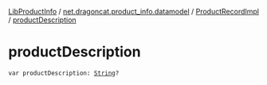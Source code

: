 [LibProductInfo](../../index.md) / [net.dragoncat.product_info.datamodel](../index.md) / [ProductRecordImpl](index.md) / [productDescription](./product-description.md)

# productDescription

`var productDescription: `[`String`](https://kotlinlang.org/api/latest/jvm/stdlib/kotlin/-string/index.html)`?`